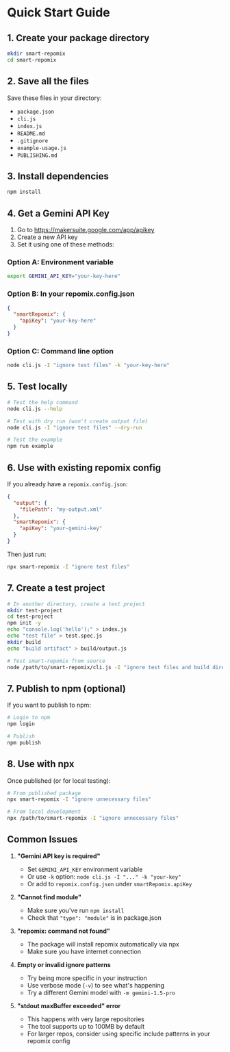 # Quick Start Guide

## 1. Create your package directory
```bash
mkdir smart-repomix
cd smart-repomix
```

## 2. Save all the files
Save these files in your directory:
- `package.json`
- `cli.js`
- `index.js`
- `README.md`
- `.gitignore`
- `example-usage.js`
- `PUBLISHING.md`

## 3. Install dependencies
```bash
npm install
```

## 4. Get a Gemini API Key
1. Go to https://makersuite.google.com/app/apikey
2. Create a new API key
3. Set it using one of these methods:

### Option A: Environment variable
```bash
export GEMINI_API_KEY="your-key-here"
```

### Option B: In your repomix.config.json
```json
{
  "smartRepomix": {
    "apiKey": "your-key-here"
  }
}
```

### Option C: Command line option
```bash
node cli.js -I "ignore test files" -k "your-key-here"
```

## 5. Test locally
```bash
# Test the help command
node cli.js --help

# Test with dry run (won't create output file)
node cli.js -I "ignore test files" --dry-run

# Test the example
npm run example
```

## 6. Use with existing repomix config
If you already have a `repomix.config.json`:
```json
{
  "output": {
    "filePath": "my-output.xml"
  },
  "smartRepomix": {
    "apiKey": "your-gemini-key"
  }
}
```

Then just run:
```bash
npx smart-repomix -I "ignore test files"
```

## 7. Create a test project
```bash
# In another directory, create a test project
mkdir test-project
cd test-project
npm init -y
echo "console.log('hello');" > index.js
echo "test file" > test.spec.js
mkdir build
echo "build artifact" > build/output.js

# Test smart-repomix from source
node /path/to/smart-repomix/cli.js -I "ignore test files and build directory" -v
```

## 7. Publish to npm (optional)
If you want to publish to npm:
```bash
# Login to npm
npm login

# Publish
npm publish
```

## 8. Use with npx
Once published (or for local testing):
```bash
# From published package
npx smart-repomix -I "ignore unnecessary files"

# From local development
npx /path/to/smart-repomix -I "ignore unnecessary files"
```

## Common Issues

1. **"Gemini API key is required"**
   - Set `GEMINI_API_KEY` environment variable
   - Or use `-k` option: `node cli.js -I "..." -k "your-key"`
   - Or add to `repomix.config.json` under `smartRepomix.apiKey`

2. **"Cannot find module"**
   - Make sure you've run `npm install`
   - Check that `"type": "module"` is in package.json

3. **"repomix: command not found"**
   - The package will install repomix automatically via npx
   - Make sure you have internet connection

4. **Empty or invalid ignore patterns**
   - Try being more specific in your instruction
   - Use verbose mode (`-v`) to see what's happening
   - Try a different Gemini model with `-m gemini-1.5-pro`

5. **"stdout maxBuffer exceeded" error**
   - This happens with very large repositories
   - The tool supports up to 100MB by default
   - For larger repos, consider using specific include patterns in your repomix config